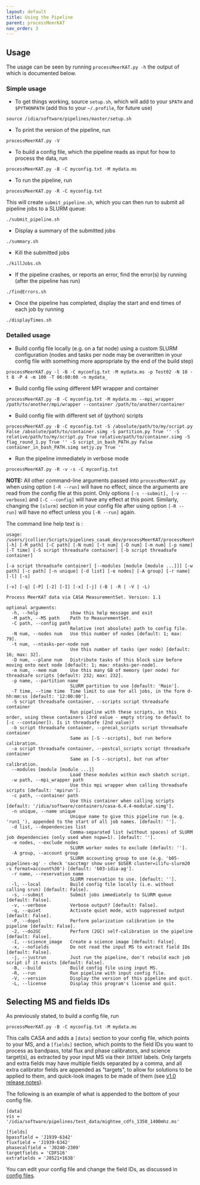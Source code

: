 ```yaml
---
layout: default
title: Using the Pipeline
parent: processMeerKAT
nav_order: 3
---
```


## Usage
The usage can be seen by running
```processMeerKAT.py -h``` the output of which is documented below.


### Simple usage

* To get things working, source `setup.sh`, which will add to your `$PATH` and `$PYTHONPATH` (add this to your `~/.profile`, for future use)

```source /idia/software/pipelines/master/setup.sh```

* To print the version of the pipeline, run

```processMeerKAT.py -V```

* To build a config file, which the pipeline reads as input for how to process the data, run

```processMeerKAT.py -B -C myconfig.txt -M mydata.ms```

* To run the pipeline, run

```processMeerKAT.py -R -C myconfig.txt```

This will create `submit_pipeline.sh`, which you can then run to submit all pipeline jobs to a SLURM queue:

`./submit_pipeline.sh`

* Display a summary of the submitted jobs

`./summary.sh`

* Kill the submitted jobs

`./killJobs.sh`

* If the pipeline crashes, or reports an error, find the error(s) by running (after the pipeline has run)

`./findErrors.sh`

* Once the pipeline has completed, display the start and end times of each job by running

`./displayTimes.sh`

### Detailed usage

* Build config file locally (e.g. on a fat node) using a custom SLURM configuration (nodes and tasks per node may be overwritten in your config file with something more appropriate by the end of the build step)

```processMeerKAT.py -l -B -C myconfig.txt -M mydata.ms -p Test02 -N 10 -t 8 -P 4 -m 100 -T 06:00:00 -n mydata_```

* Build config file using different MPI wrapper and container

```processMeerKAT.py -B -C myconfig.txt -M mydata.ms --mpi_wrapper /path/to/another/mpi/wrapper --container /path/to/another/container```

* Build config file with different set of (python) scripts

```processMeerKAT.py -B -C myconfig.txt -S /absolute/path/to/my/script.py False /absolute/path/to/container.simg -S partition.py True '' -S relative/path/to/my/script.py True relative/path/to/container.simg -S flag_round_1.py True '' -S script_in_bash_PATH.py False container_in_bash_PATH.simg setjy.py True ''```

* Run the pipeline immediately in verbose mode

```processMeerKAT.py -R -v -s -C myconfig.txt```

**NOTE:** All other command-line arguments passed into `processMeerKAT.py` when using option `[-R --run]` will have no effect, since the arguments are read from the config file at this point. Only options `[-s --submit], [-v --verbose]` and `[-C --config]` will have any effect at this point. Similarly, changing the `[slurm]` section in your config file after using option `[-R --run]` will have no effect unless you `[-R --run]` again.

The command line help text is :
```
usage: /users/jcollier/Scripts/pipelines_casa6_dev/processMeerKAT/processMeerKAT.py [-h] [-M path] [-C path] [-N num] [-t num] [-D num] [-m num] [-p name] [-T time] [-S script threadsafe container] [-b script threadsafe container]
                                                                                    [-a script threadsafe container] [--modules [module [module ...]]] [-w path] [-c path] [-n unique] [-d list] [-e nodes] [-A group] [-r name] [-l] [-s]
                                                                                    [-v] [-q] [-P] [-2] [-I] [-x] [-j] (-B | -R | -V | -L)

Process MeerKAT data via CASA MeasurementSet. Version: 1.1

optional arguments:
  -h, --help            show this help message and exit
  -M path, --MS path    Path to MeasurementSet.
  -C path, --config path
                        Relative (not absolute) path to config file.
  -N num, --nodes num   Use this number of nodes [default: 1; max: 79].
  -t num, --ntasks-per-node num
                        Use this number of tasks (per node) [default: 16; max: 32].
  -D num, --plane num   Distribute tasks of this block size before moving onto next node [default: 1; max: ntasks-per-node].
  -m num, --mem num     Use this many GB of memory (per node) for threadsafe scripts [default: 232; max: 232].
  -p name, --partition name
                        SLURM partition to use [default: 'Main'].
  -T time, --time time  Time limit to use for all jobs, in the form d-hh:mm:ss [default: '12:00:00'].
  -S script threadsafe container, --scripts script threadsafe container
                        Run pipeline with these scripts, in this order, using these containers (3rd value - empty string to default to [-c --container]). Is it threadsafe (2nd value)?
  -b script threadsafe container, --precal_scripts script threadsafe container
                        Same as [-S --scripts], but run before calibration.
  -a script threadsafe container, --postcal_scripts script threadsafe container
                        Same as [-S --scripts], but run after calibration.
  --modules [module [module ...]]
                        Load these modules within each sbatch script.
  -w path, --mpi_wrapper path
                        Use this mpi wrapper when calling threadsafe scripts [default: 'mpirun'].
  -c path, --container path
                        Use this container when calling scripts [default: '/idia/software/containers/casa-6.4.4-modular.simg'].
  -n unique, --name unique
                        Unique name to give this pipeline run (e.g. 'run1_'), appended to the start of all job names. [default: ''].
  -d list, --dependencies list
                        Comma-separated list (without spaces) of SLURM job dependencies (only used when nspw=1). [default: ''].
  -e nodes, --exclude nodes
                        SLURM worker nodes to exclude [default: ''].
  -A group, --account group
                        SLURM accounting group to use (e.g. 'b05-pipelines-ag' - check 'sacctmgr show user $USER cluster=ilifu-slurm20 -s format=account%30') [default: 'b03-idia-ag'].
  -r name, --reservation name
                        SLURM reservation to use. [default: ''].
  -l, --local           Build config file locally (i.e. without calling srun) [default: False].
  -s, --submit          Submit jobs immediately to SLURM queue [default: False].
  -v, --verbose         Verbose output? [default: False].
  -q, --quiet           Activate quiet mode, with suppressed output [default: False].
  -P, --dopol           Perform polarization calibration in the pipeline [default: False].
  -2, --do2GC           Perform (2GC) self-calibration in the pipeline [default: False].
  -I, --science_image   Create a science image [default: False].
  -x, --nofields        Do not read the input MS to extract field IDs [default: False].
  -j, --justrun         Just run the pipeline, don't rebuild each job script if it exists [default: False].
  -B, --build           Build config file using input MS.
  -R, --run             Run pipeline with input config file.
  -V, --version         Display the version of this pipeline and quit.
  -L, --license         Display this program's license and quit.
```

## Selecting MS and fields IDs

As previously stated, to build a config file, run

```processMeerKAT.py -B -C myconfig.txt -M mydata.ms```

This calls CASA and adds a `[data]` section to your config file, which points to your MS, and a `[fields]` section, which points to the field IDs you want to process as bandpass, total flux and phase calibrators, and science target(s), as extracted by your input MS via their `INTENT` labels. Only targets and extra fields may have multiple fields separated by a comma, and all extra calibrator fields are appended as "targets", to allow for solutions to be applied to them, and quick-look images to be made of them (see [v1.0 release notes](/docs/processMeerKAT/Release-Notes/)).

The following is an example of what is appended to the bottom of your config file.

```
[data]
vis = '/idia/software/pipelines/test_data/mightee_cdfs_1350_1400mhz.ms'

[fields]
bpassfield = 'J1939-6342'
fluxfield = 'J1939-6342'
phasecalfield = 'J0240-2309'
targetfields = 'CDFS16'
extrafields = 'J0521+1638'
```

You can edit your config file and change the field IDs, as discussed in [config files](/docs/processMeerKAT/config-files#manually-selecting-field-ids).
